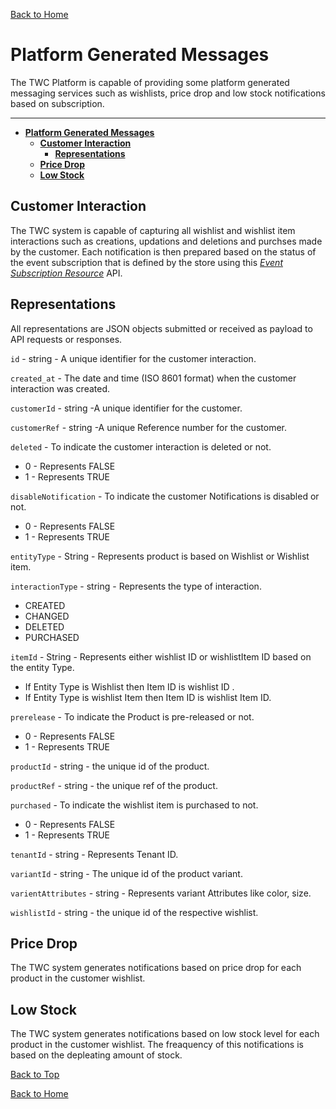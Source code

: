 
[Back to Home](index.md#welcome-to-the-wishlist)


# **Platform Generated Messages**

The TWC Platform is capable of providing some platform generated messaging services  such as wishlists, price drop and low stock notifications based on subscription.


***
- [**Platform Generated Messages**](#platform-generated-messages)
  - [**Customer Interaction**](#customer-interaction)
    - [**Representations**](#representations)
  - [**Price Drop**](#price-drop)
  - [**Low Stock**](#low-stock)
  

## **Customer Interaction**

The TWC system is capable of capturing all wishlist and wishlist item interactions such as creations, updations and deletions and purchses made by the customer.
Each notification is then prepared based on the status of the event subscription
that is defined by the store using this [*Event Subscription Resource*](eventcollectorAPI.md#event-subscription-resource) API.

## Representations
 All representations are JSON objects submitted or received as payload to API requests or responses.

 ```id``` - string - A unique identifier for the customer interaction.

 ```created_at``` - The date and time (ISO 8601 format) when the customer interaction was created.

  ```customerId``` - string -A unique identifier for the customer.

  ```customerRef``` - string -A unique Reference number for the customer.

  ```deleted``` -  To indicate the customer interaction is deleted or not.
- 0 - Represents FALSE
- 1 - Represents TRUE 

```disableNotification``` - To indicate the customer Notifications is disabled or not.
- 0 - Represents FALSE
- 1 - Represents TRUE

```entityType``` - String - Represents product is based on Wishlist or Wishlist item.

```interactionType``` - string - Represents the type of interaction.
- CREATED
- CHANGED
- DELETED
- PURCHASED

```itemId``` - String - Represents either wishlist ID or wishlistItem ID based on the entity Type.
  - If Entity Type is Wishlist then Item ID is wishlist ID . 
  - If Entity Type is wishlist Item then Item ID is wishlist Item ID.
  
```prerelease``` - To indicate the Product is pre-released or not.
- 0 - Represents FALSE
- 1 - Represents TRUE

```productId``` - string - the unique id of the product.

```productRef``` - string - the unique ref of the product.

```purchased```  - To indicate the wishlist item is purchased to not.
- 0 - Represents FALSE
- 1 - Represents TRUE

```tenantId``` - string - Represents Tenant ID.

```variantId``` - string - The unique id of the product variant.

```varientAttributes``` - string - Represents variant Attributes like color, size.

```wishlistId``` - string - the unique id of the respective wishlist.



## **Price Drop**

The TWC system generates notifications based on  price drop for each product in the customer wishlist.

## **Low Stock**
The TWC system generates notifications based on low stock level for each product in the customer wishlist.
The freaquency of this notifications is based on the depleating amount of stock.


[Back to Top](#platform-generated-messages)  

[Back to Home](index.md#welcome-to-the-wishlist)


 
